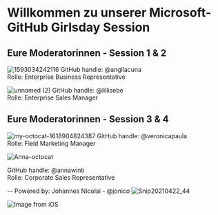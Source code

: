 # Willkommen zu unserer Microsoft-GitHub Girlsday Session 

## Eure Moderatorinnen - Session 1 & 2 
![1593034242116](https://user-images.githubusercontent.com/59711153/115524602-9bed2d80-a28e-11eb-90d6-45c1019299a3.jpeg)
GitHub handle: @angllacuna <br>
Rolle: Enterprise Business Representative

![unnamed (2)](https://user-images.githubusercontent.com/13851369/115560077-8985ea80-a2b4-11eb-9d48-4c83f8de444f.png)
GitHub handle: @lillisebe <br>
Rolle: Enterprise Sales Manager

## Eure Moderatorinnen - Session 3 & 4  
![my-octocat-1618904824387](https://user-images.githubusercontent.com/49121100/115566554-9f96a980-a2ba-11eb-9eaf-70a65ee341ea.png)
GitHub handle: @veronicapaula <br>
Rolle: Field Marketing Manager

![Anna-octocat](https://user-images.githubusercontent.com/49121100/115566878-f2706100-a2ba-11eb-8992-93180d32126c.png)

GitHub handle: @annawinti <br>
Rolle: Corporate Sales Representative


--
Powered by: Johannes Nicolai - @jonico 
![Snip20210422_44](https://user-images.githubusercontent.com/13851369/115670060-49247c00-a349-11eb-95fb-d2b82a898753.png)

![Image from iOS](https://user-images.githubusercontent.com/49121100/115698730-3cae1c80-a365-11eb-928b-b801851c5d3a.jpg)

